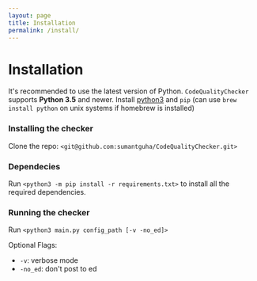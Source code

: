 ```yaml
---
layout: page
title: Installation
permalink: /install/
---
```


Installation
============

It's recommended to use the latest version of Python. `CodeQualityChecker` supports **Python 3.5** and newer. Install [python3](https://www.python.org/downloads/) and ``pip`` (can use ``brew install python`` on unix systems if 
homebrew is installed)

### Installing the checker
Clone the repo: `<git@github.com:sumantguha/CodeQualityChecker.git>`

### Dependecies
Run `<python3 -m pip install -r requirements.txt>` to install all the required dependencies.

### Running the checker
Run `<python3 main.py config_path [-v -no_ed]>`

Optional Flags:
* `-v`: verbose mode
* `-no_ed`: don't post to ed